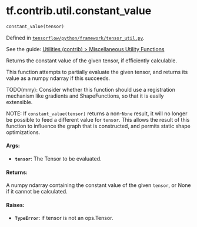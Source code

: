 <div itemscope itemtype="http://developers.google.com/ReferenceObject">
<meta itemprop="name" content="tf.contrib.util.constant_value" />
</div>

# tf.contrib.util.constant_value

``` python
constant_value(tensor)
```



Defined in [`tensorflow/python/framework/tensor_util.py`](https://www.tensorflow.org/code/tensorflow/python/framework/tensor_util.py).

See the guide: [Utilities (contrib) > Miscellaneous Utility Functions](../../../../../api_guides/python/contrib.util.md#Miscellaneous_Utility_Functions)

Returns the constant value of the given tensor, if efficiently calculable.

This function attempts to partially evaluate the given tensor, and
returns its value as a numpy ndarray if this succeeds.

TODO(mrry): Consider whether this function should use a registration
mechanism like gradients and ShapeFunctions, so that it is easily
extensible.

NOTE: If `constant_value(tensor)` returns a non-`None` result, it will no
longer be possible to feed a different value for `tensor`. This allows the
result of this function to influence the graph that is constructed, and
permits static shape optimizations.

#### Args:

* <b>`tensor`</b>: The Tensor to be evaluated.


#### Returns:

  A numpy ndarray containing the constant value of the given `tensor`,
  or None if it cannot be calculated.


#### Raises:

* <b>`TypeError`</b>: if tensor is not an ops.Tensor.